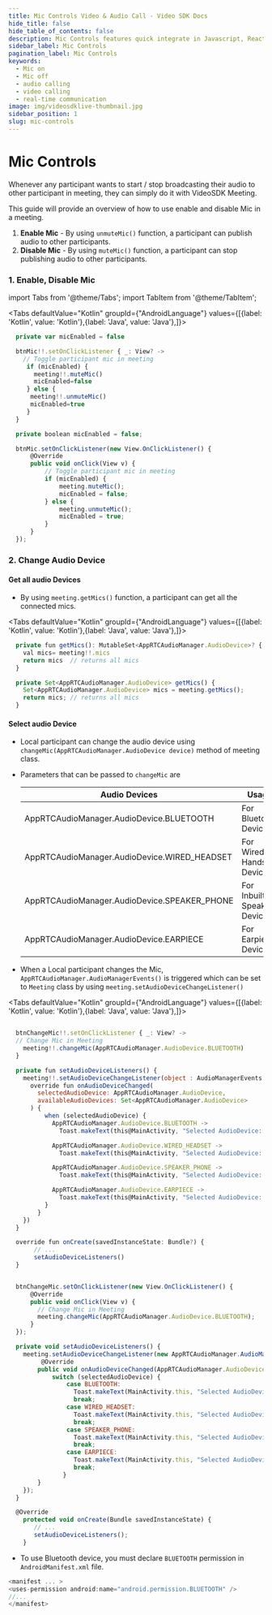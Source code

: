 ```yaml
---
title: Mic Controls Video & Audio Call - Video SDK Docs
hide_title: false
hide_table_of_contents: false
description: Mic Controls features quick integrate in Javascript, React JS, Android, IOS, React Native, Flutter with Video SDK to add live video & audio conferencing to your applications.
sidebar_label: Mic Controls
pagination_label: Mic Controls
keywords:
  - Mic on
  - Mic off
  - audio calling
  - video calling
  - real-time communication
image: img/videosdklive-thumbnail.jpg
sidebar_position: 1
slug: mic-controls
---
```


# Mic Controls

Whenever any participant wants to start / stop broadcasting their audio to other participant in meeting, they can simply do it with VideoSDK Meeting.

This guide will provide an overview of how to use enable and disable Mic in a meeting.

1. **Enable Mic** - By using `unmuteMic()` function, a participant can publish audio to other participants.
2. **Disable Mic** - By using `muteMic()` function, a participant can stop publishing audio to other participants.

### 1. Enable, Disable Mic

import Tabs from '@theme/Tabs';
import TabItem from '@theme/TabItem';

<Tabs
defaultValue="Kotlin"
groupId={"AndroidLanguage"}
values={[{label: 'Kotlin', value: 'Kotlin'},{label: 'Java', value: 'Java'},]}>

<TabItem value="Kotlin">

```js
  private var micEnabled = false

  btnMic!!.setOnClickListener { _: View? ->
    // Toggle participant mic in meeting
     if (micEnabled) {
       meeting!!.muteMic()
       micEnabled=false
     } else {
      meeting!!.unmuteMic()
      micEnabled=true
     }
  }
```

</TabItem>

<TabItem value="Java">

```js
  private boolean micEnabled = false;

  btnMic.setOnClickListener(new View.OnClickListener() {
      @Override
      public void onClick(View v) {
          // Toggle participant mic in meeting
          if (micEnabled) {
              meeting.muteMic();
              micEnabled = false;
          } else {
              meeting.unmuteMic();
              micEnabled = true;
          }
      }
  });
```

</TabItem>

</Tabs>

### 2. Change Audio Device

#### Get all audio Devices

- By using `meeting.getMics()` function, a participant can get all the connected mics.


<Tabs
defaultValue="Kotlin"
groupId={"AndroidLanguage"}
values={[{label: 'Kotlin', value: 'Kotlin'},{label: 'Java', value: 'Java'},]}>

<TabItem value="Kotlin">

```js
  private fun getMics(): MutableSet<AppRTCAudioManager.AudioDevice>? {
    val mics= meeting!!.mics
    return mics  // returns all mics
  }
```

</TabItem>

<TabItem value="Java">

```js
  private Set<AppRTCAudioManager.AudioDevice> getMics() {
    Set<AppRTCAudioManager.AudioDevice> mics = meeting.getMics();
    return mics; // returns all mics
  }
```

</TabItem>

</Tabs>


#### Select audio Device

- Local participant can change the audio device using `changeMic(AppRTCAudioManager.AudioDevice device)` method of meeting class.

- Parameters that can be passed to `changeMic` are

  | Audio Devices                                | Usage                        |
  | -------------------------------------------- | ---------------------------- |
  | AppRTCAudioManager.AudioDevice.BLUETOOTH     | For Bluetooth Device.        |
  | AppRTCAudioManager.AudioDevice.WIRED_HEADSET | For Wired Handset Device.    |
  | AppRTCAudioManager.AudioDevice.SPEAKER_PHONE | For Inbuilt - Speaker Device |
  | AppRTCAudioManager.AudioDevice.EARPIECE      | For Earpiece Device          |

- When a Local participant changes the Mic, `AppRTCAudioManager.AudioManagerEvents()` is triggered which can be set to `Meeting` class by using `meeting.setAudioDeviceChangeListener()`


<Tabs
defaultValue="Kotlin"
groupId={"AndroidLanguage"}
values={[{label: 'Kotlin', value: 'Kotlin'},{label: 'Java', value: 'Java'},]}>

<TabItem value="Kotlin">

```js

  btnChangeMic!!.setOnClickListener { _: View? ->
  // Change Mic in Meeting
    meeting!!.changeMic(AppRTCAudioManager.AudioDevice.BLUETOOTH)
  }

  private fun setAudioDeviceListeners() {
    meeting!!.setAudioDeviceChangeListener(object : AudioManagerEvents {
      override fun onAudioDeviceChanged(
        selectedAudioDevice: AppRTCAudioManager.AudioDevice,
        availableAudioDevices: Set<AppRTCAudioManager.AudioDevice>
      ) {
          when (selectedAudioDevice) {
            AppRTCAudioManager.AudioDevice.BLUETOOTH ->
              Toast.makeText(this@MainActivity, "Selected AudioDevice: BLUETOOTH", Toast.LENGTH_SHORT).show()

            AppRTCAudioManager.AudioDevice.WIRED_HEADSET ->
              Toast.makeText(this@MainActivity, "Selected AudioDevice: WIRED_HEADSET", Toast.LENGTH_SHORT).show()

            AppRTCAudioManager.AudioDevice.SPEAKER_PHONE ->
              Toast.makeText(this@MainActivity, "Selected AudioDevice: SPEAKER_PHONE", Toast.LENGTH_SHORT).show()

            AppRTCAudioManager.AudioDevice.EARPIECE ->
              Toast.makeText(this@MainActivity, "Selected AudioDevice: EARPIECE", Toast.LENGTH_SHORT).show()
          }
        }
    })
  }

  override fun onCreate(savedInstanceState: Bundle?) {
       // ...
       setAudioDeviceListeners()
  }
```

</TabItem>

<TabItem value="Java">

```js

  btnChangeMic.setOnClickListener(new View.OnClickListener() {
      @Override
      public void onClick(View v) {
        // Change Mic in Meeting
        meeting.changeMic(AppRTCAudioManager.AudioDevice.BLUETOOTH);
      }
  });

  private void setAudioDeviceListeners() {
    meeting.setAudioDeviceChangeListener(new AppRTCAudioManager.AudioManagerEvents() {
         @Override
        public void onAudioDeviceChanged(AppRTCAudioManager.AudioDevice selectedAudioDevice, Set<AppRTCAudioManager.AudioDevice> availableAudioDevices) {
            switch (selectedAudioDevice) {
                case BLUETOOTH:
                  Toast.makeText(MainActivity.this, "Selected AudioDevice: BLUETOOTH", Toast.LENGTH_SHORT).show();
                  break;
                case WIRED_HEADSET:
                  Toast.makeText(MainActivity.this, "Selected AudioDevice: WIRED_HEADSET", Toast.LENGTH_SHORT).show();
                  break;
                case SPEAKER_PHONE:
                  Toast.makeText(MainActivity.this, "Selected AudioDevice: SPEAKER_PHONE", Toast.LENGTH_SHORT).show();
                  break;
                case EARPIECE:
                  Toast.makeText(MainActivity.this, "Selected AudioDevice: EARPIECE", Toast.LENGTH_SHORT).show();
                  break;
               }
        }
    });
  }

  @Override
    protected void onCreate(Bundle savedInstanceState) {
       // ...
       setAudioDeviceListeners();
    }
```

</TabItem>

</Tabs>

- To use Bluetooth device, you must declare `BLUETOOTH` permission in `AndroidManifest.xml` file.

```js
<manifest ... >
<uses-permission android:name="android.permission.BLUETOOTH" />
//...
</manifest>
```